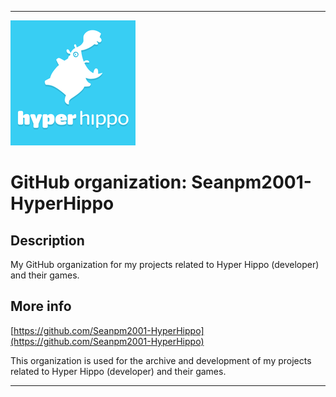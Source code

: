   
***

![HyperHippo200x200.png failed to load. The file may be missing or corrupt. Check the file path for errors first.](/AdditionalInfo/1/Seanpm2001-HyperHippo/HyperHippo200x200.png)

# GitHub organization: Seanpm2001-HyperHippo

## Description

My GitHub organization for my projects related to Hyper Hippo (developer) and their games.

## More info

[https://github.com/Seanpm2001-HyperHippo](https://github.com/Seanpm2001-HyperHippo)

This organization is used for the archive and development of my projects related to Hyper Hippo (developer) and their games.

***
